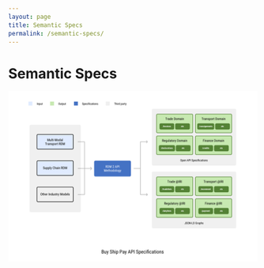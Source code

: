 ```yaml
---
layout: page
title: Semantic Specs
permalink: /semantic-specs/
---
```

# Semantic Specs

![Buy Ship Pay API Domains](../images/edi3-bsp.png)
